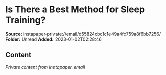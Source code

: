 # Is There a Best Method for Sleep Training?

**Source:** instapaper-private://email/d55824cbc1c1e49a4fc759a8f6bb7256/
**Folder:** Unread
**Added:** 2023-01-02T02:28:46




## Content
*Private content from instapaper_email*
